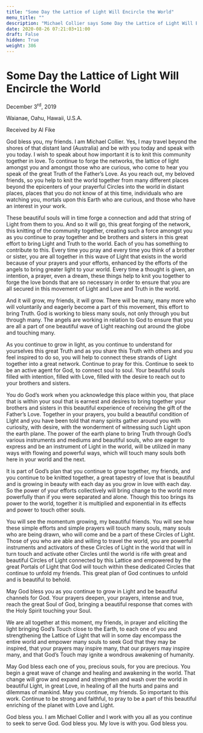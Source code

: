 ```yaml
---
title: "Some Day the Lattice of Light Will Encircle the World"
menu_title: ""
description: "Michael Collier says Some Day the Lattice of Light Will Encircle the World"
date: 2020-08-26 07:21:03+11:00
draft: False
hidden: True
weight: 386
---
```

# Some Day the Lattice of Light Will Encircle the World

December 3<sup>rd</sup>, 2019

Waianae, Oahu, Hawaii, U.S.A.

Received by Al Fike



God bless you, my friends. I am Michael Collier. Yes, I may travel beyond the shores of that distant land (Australia) and be with you today and speak with you today. I wish to speak about how important it is to knit this community together in love. To continue to forge the networks, the lattice of light amongst you and amongst those who are curious, who come to hear you speak of the great Truth of the Father’s Love. As you reach out, my beloved friends, so you help to knit the world together from many different places beyond the epicenters of your prayerful Circles into the world in distant places, places that you do not know of at this time, individuals who are watching you, mortals upon this Earth who are curious, and those who have an interest in your work.

These beautiful souls will in time forge a connection and add that string of Light from them to you. And so it will go, this great forging of the network, this knitting of the community together, creating such a force amongst you as you continue to pray together and be brothers and sisters in this great effort to bring Light and Truth to the world. Each of you has something to contribute to this. Every time you pray and every time you think of a brother or sister, you are all together in this wave of Light that exists in the world because of your prayers and your efforts, enhanced by the efforts of the angels to bring greater light to your world. Every time a thought is given, an intention, a prayer, even a dream, these things help to knit you together to forge the love bonds that are so necessary in order to ensure that you are all secured in this movement of Light and Love and Truth in the world.

And it will grow, my friends, it will grow. There will be many, many more who will voluntarily and eagerly become a part of this movement, this effort to bring Truth. God is working to bless many souls, not only through you but through many. The angels are working in relation to God to ensure that you are all a part of one beautiful wave of Light reaching out around the globe and touching many.

As you continue to grow in light, as you continue to understand for yourselves this great Truth and as you share this Truth with others and you feel inspired to do so, you will help to connect these strands of Light together into a great network. Continue to pray for this. Continue to seek to be an active agent for God, to connect soul to soul. Your beautiful souls filled with intention, filled with Love, filled with the desire to reach out to your brothers and sisters. 

You do God’s work when you acknowledge this place within you, that place that is within your soul that is earnest and desires to bring together your brothers and sisters in this beautiful experience of receiving the gift of the Father’s Love. Together in your prayers, you build a beautiful condition of LIght and you have been told that many spirits gather around you with curiosity, with desire, with the wonderment of witnessing such Light upon the earth plane. The power of the earth plane to bring Truth through God’s various instruments and mediums and beautiful souls, who are eager to express and be an instrument of Light in the world, will be utilized in many ways with flowing and powerful ways, which will touch many souls both here in your world and the next. 

It is part of God’s plan that you continue to grow together, my friends, and you continue to be knitted together, a great tapestry of love that is beautiful and is growing in beauty with each day as you grow in love with each day. So the power of your efforts collectively will bring change to the world more powerfully than if you were separated and alone. Though this too brings its power to the world, together it is multiplied and exponential in its effects and power to touch other souls. 

You will see the momentum growing, my beautiful friends. You will see how these simple efforts and simple prayers will touch many souls, many souls who are being drawn, who will come and be a part of these Circles of Light. Those of you who are able and willing to travel the world, you are powerful instruments and activators of these Circles of Light in the world that will in turn touch and activate other Circles until the world is rife with great and beautiful Circles of Light connected by this Lattice and empowered by the great Portals of Light that God will touch within these dedicated Circles that continue to unfold my friends. This great plan of God continues to unfold and is beautiful to behold.

May God bless you as you continue to grow in Light and be beautiful channels for God. Your prayers deepen, your prayers, intense and true, reach the great Soul of God, bringing a beautiful response that comes with the Holy Spirit touching your Soul.

We are all together at this moment, my friends, in prayer and eliciting the light bringing God’s Touch close to the Earth, to each one of you and strengthening the Lattice of Light that will in some day encompass the entire world and empower many souls to seek God that they may be inspired, that your prayers may inspire many, that our prayers may inspire many, and that God’s Touch may ignite a wondrous awakening of humanity.

May God bless each one of you, precious souls, for you are precious. You begin a great wave of change and healing and awakening in the world. That change will grow and expand and strengthen and wash over the world in beautiful Light, in great Love, in healing of all the hurts and pains and dilemmas of mankind. May you continue, my friends. So important to this work. Continue to be strong and faithful, to pray to be a part of this beautiful enriching of the planet with Love and Light.  

God bless you. I am Michael Collier and I work with you all as you continue to seek to serve God. God bless you. My love is with you. God bless you.
